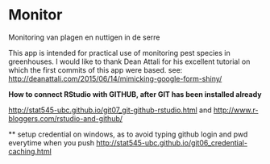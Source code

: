# Monitor

Monitoring van plagen en nuttigen in de serre

This app is intended for practical use of monitoring pest species in greenhouses.
I would like to thank Dean Attali for his excellent tutorial on which the first commits of this app were based.
see: http://deanattali.com/2015/06/14/mimicking-google-form-shiny/


**How to connect RStudio with GITHUB, after GIT has been installed already**

http://stat545-ubc.github.io/git07_git-github-rstudio.html
and
http://www.r-bloggers.com/rstudio-and-github/


** setup credential on windows, as to avoid typing github login and pwd everytime when you push
http://stat545-ubc.github.io/git06_credential-caching.html

